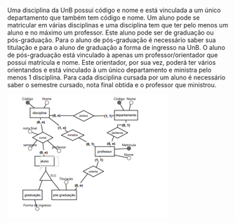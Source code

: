 Uma disciplina da UnB possui código e nome e está vinculada a um único departamento que também tem código e nome. Um aluno pode se matricular em várias disciplinas e uma disciplina tem que ter pelo menos um aluno e no máximo um professor. Este aluno pode ser de graduação ou pós-graduação. Para o aluno de pós-graduação é necessário saber sua titulação e para o aluno de graduação a forma de ingresso na UnB. O aluno de pós-graduação está vinculado à apenas um professor/orientador que possui matricula e nome. Este orientador, por sua vez, poderá ter vários orientandos e está vinculado à um único departamento e ministra pelo menos 1 disciplina. Para cada disciplina cursada por um aluno é necessário saber o semestre cursado, nota final obtida e o professor que ministrou.

![](img/ex4.png)